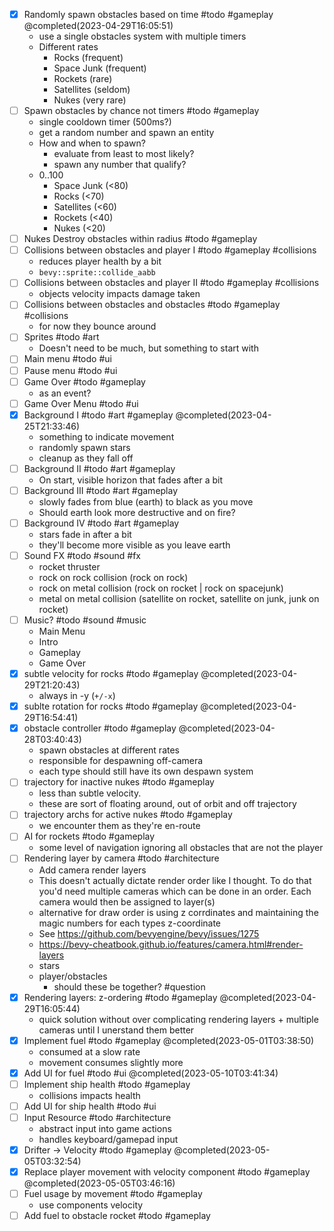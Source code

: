 - [x] Randomly spawn obstacles based on time #todo #gameplay @completed(2023-04-29T16:05:51)
    - use a single obstacles system with multiple timers
    - Different rates
        - Rocks (frequent)
        - Space Junk (frequent)
        - Rockets (rare)
        - Satellites (seldom)
        - Nukes (very rare)
- [ ] Spawn obstacles by chance not timers #todo #gameplay 
    - single cooldown timer (500ms?)
    - get a random number and spawn an entity
    - How and when to spawn?
        - evaluate from least to most likely?
        - spawn any number that qualify?
    - 0..100
        - Space Junk (<80)
        - Rocks (<70)
        - Satellites (<60)
        - Rockets (<40)
        - Nukes (<20)
- [ ] Nukes Destroy obstacles within radius #todo #gameplay 
- [ ] Collisions between obstacles and player I #todo #gameplay #collisions
    - reduces player health by a bit
    - `bevy::sprite::collide_aabb`
- [ ] Collisions between obstacles and player II #todo #gameplay #collisions 
    - objects velocity impacts damage taken
- [ ] Collisions between obstacles and obstacles #todo #gameplay #collisions 
    - for now they bounce around
- [ ] Sprites #todo #art
    - Doesn't need to be much, but something to start with
- [ ] Main menu #todo #ui
- [ ] Pause menu #todo #ui 
- [ ] Game Over #todo #gameplay
    - as an event?
- [ ] Game Over Menu #todo #ui
- [x] Background I #todo #art #gameplay @completed(2023-04-25T21:33:46)
    - something to indicate movement
    - randomly spawn stars
    - cleanup as they fall off
- [ ] Background II #todo #art #gameplay
    - On start, visible horizon that fades after a bit
- [ ] Background III #todo #art #gameplay
    - slowly fades from blue (earth) to black as you move
    - Should earth look more destructive and on fire?
- [ ] Background IV #todo #art #gameplay
    - stars fade in after a bit 
    - they'll become more visible as you leave earth
- [ ] Sound FX #todo #sound #fx
    - rocket thruster
    - rock on rock collision (rock on rock)
    - rock on metal collision (rock on rocket | rock on spacejunk)
    - metal on metal collision (satellite on rocket, satellite on junk, junk on rocket)
- [ ] Music? #todo #sound #music
    - Main Menu
    - Intro
    - Gameplay
    - Game Over
- [x] subtle velocity for rocks #todo #gameplay  @completed(2023-04-29T21:20:43)
    - always in -y (`+/-x`)
- [x] sublte rotation for rocks #todo #gameplay  @completed(2023-04-29T16:54:41)
- [x] obstacle controller #todo #gameplay  @completed(2023-04-28T03:40:43)
    - spawn obstacles at different rates
    - responsible for despawning off-camera
    - each type should still have its own despawn system
- [ ] trajectory for inactive nukes #todo #gameplay 
    - less than subtle velocity.
    - these are sort of floating around, out of orbit and off trajectory
- [ ] trajectory archs for active nukes #todo #gameplay 
    - we encounter them as they're en-route
- [ ] AI for rockets #todo #gameplay 
    - some level of navigation ignoring all obstacles that are not the player
- [ ] Rendering layer by camera #todo #architecture
    - Add camera render layers  
    - This doesn't actually dictate render order like I thought. To do that you'd need multiple cameras which can be done in an order. Each camera would then be assigned to layer(s)
    - alternative for draw order is using z corrdinates and maintaining the magic numbers for each types z-coordinate
    - See https://github.com/bevyengine/bevy/issues/1275
    - https://bevy-cheatbook.github.io/features/camera.html#render-layers
    - stars
    - player/obstacles
        - should these be together? #question
- [x] Rendering layers: z-ordering #todo #gameplay  @completed(2023-04-29T16:05:44)
	- quick solution without over complicating rendering layers + multiple cameras until I unerstand them better
- [x] Implement fuel #todo #gameplay @completed(2023-05-01T03:38:50)
    - consumed at a slow rate
    - movement consumes slightly more
- [x] Add UI for fuel #todo #ui @completed(2023-05-10T03:41:34)
- [ ] Implement ship health #todo #gameplay
    - collisions impacts health
- [ ] Add UI for ship health #todo #ui
- [ ] Input Resource #todo #architecture 
    - abstract input into game actions
    - handles keyboard/gamepad input
- [x] Drifter -> Velocity #todo #gameplay  @completed(2023-05-05T03:32:54)
- [x] Replace player movement with velocity component #todo #gameplay  @completed(2023-05-05T03:46:16)
- [ ] Fuel usage by movement #todo #gameplay 
	- use components velocity
- [ ] Add fuel to obstacle rocket #todo #gameplay